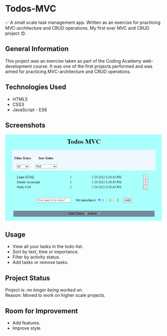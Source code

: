 # Todos-MVC
✅ A small scale task management app. Written as an exercise for practicing MVC-architecture and CRUD operations. My first ever MVC and CRUD project 😍.


## General Information
This project was an exercise taken as part of the Coding Academy web-development course. It was one of the first projects performed and was aimed for practicing MVC-architecture and CRUD operations.


## Technologies Used
- HTML5
- CSS3
- JavaScript - ES6


## Screenshots
![Example screenshot](./assets/screen-shot.png)


## Usage
- View all your tasks in the todo-list.
- Sort by text, time or importance.
- Filter by activity status. 
- Add tasks or remove tasks.


## Project Status
Project is: _no longer being worked on_. </br>
Reason: Moved to work on higher scale projects.


## Room for Improvement
- Add features.
- Improve style.
